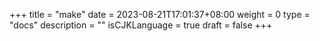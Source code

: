 +++
title = "make"
date = 2023-08-21T17:01:37+08:00
weight = 0
type = "docs"
description = ""
isCJKLanguage = true
draft = false
+++